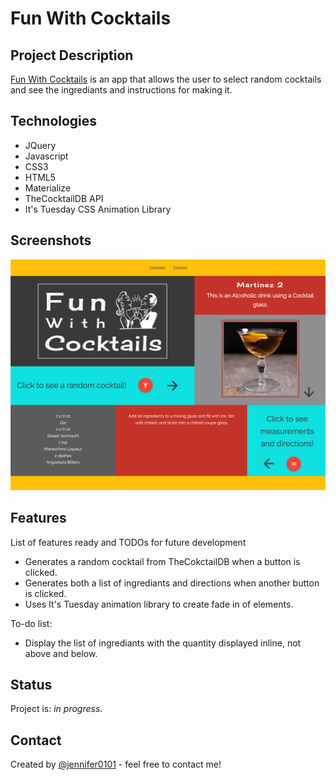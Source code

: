 # Fun With Cocktails

## Project Description

[Fun With Cocktails](https://jennifer0101.github.io/Fun-With-Cocktails/) is an app that allows the user to select random cocktails and see the ingrediants and instructions for making it.

## Technologies 

* JQuery
* Javascript
* CSS3
* HTML5
* Materialize
* TheCocktailDB API
* It's Tuesday CSS Animation Library

## Screenshots
![Example screenshot](assets/images/Screen_shot_FWC.png)

## Features
List of features ready and TODOs for future development
* Generates a random cocktail from TheCokctailDB when a button is clicked.
* Generates both a list of ingrediants and directions when another button is clicked.
* Uses It's Tuesday animation library to create fade in of elements.

To-do list:
* Display the list of ingrediants with the quantity displayed inline, not above and below.  

## Status
Project is: _in progress_.

## Contact
Created by [@jennifer0101](https://www.fayecreative.com) - feel free to contact me!